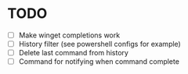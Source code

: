 # TODO
- [ ] Make winget completions work
- [ ] History filter (see powershell configs for example)
- [ ] Delete last command from history
- [ ] Command for notifying when command complete
